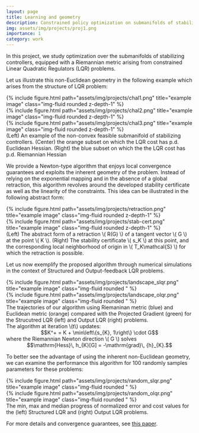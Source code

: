 ```yaml
---
layout: page
title: Learning and geometry
description: Constrained policy optimization on submanifolds of stabilizing controllers 
img: assets/img/projects/proj1.png
importance: 1
category: work
---
```


In this project, we study optimization over the submanifolds of stabilizing 
controllers, equipped with a Riemannian metric arising from constrained Linear 
Quadratic Regulators (LQR) problems. 

Let us illustrate this non-Euclidean geometry in the following example which arises 
from the structure of LQR problem:


<div class="row">
    <div class="col-sm mt-3 mt-md-0">
        {% include figure.html path="assets/img/projects/chal1.png" title="example image" class="img-fluid rounded z-depth-1" %}
    </div>
    <div class="col-sm mt-3 mt-md-0">
        {% include figure.html path="assets/img/projects/chal2.png" title="example image" class="img-fluid rounded z-depth-1" %}
    </div>
    <div class="col-sm mt-3 mt-md-0">
        {% include figure.html path="assets/img/projects/chal3.png" title="example image" class="img-fluid rounded z-depth-1" %}
    </div>
</div>
<div class="caption">
    (Left) An example of the non-convex feasible submanifold of stabilizing controllers. 
    (Center) the orange subset on which the LQR cost has p.d. Euclidean Hessian. 
    (Right) the blue subset on which the the LQR cost has p.d. Riemannian Hessian
</div>



We provide a Newton-type algorithm that enjoys local convergence guarantees and 
exploits the inherent geometry of the problem. Instead of relying on the exponential 
mapping and in the absence of a global retraction, this algorithm revolves around the 
developed stability certificate as well as the linearity of the constraints. 
This idea can be illustrated in the following abstract form: 

<div class="row">
    <div class="col-sm mt-3 mt-md-0">
        {% include figure.html path="assets/img/projects/retraction.png" title="example image" class="img-fluid rounded z-depth-1" %}
    </div>
    <div class="col-sm mt-3 mt-md-0">
        {% include figure.html path="assets/img/projects/stab-cert.png" title="example image" class="img-fluid rounded z-depth-1" %}
    </div>
</div>
<div class="caption">
    (Left) The abstract form of a retraction \( R(G) \) of a 
    tangent vector \( G \) at the point \( K \).
    (Right) The stability certificate \( s_K \) at this point, 
    and the corresponding local neighborhood of origin in \( T_K\mathcal{S} \) 
    for which the retraction is possible.  
</div>


Let us now exemplify the proposed algorithm through numerical simulations in the context of Structured
and Output-feedback LQR problems.



<div class="row">
    <div class="col-sm mt-3 mt-md-0">
        {% include figure.html path="assets/img/projects/landscape_slqr.png" title="example image" class="img-fluid rounded " %}
    </div>
    <div class="col-sm mt-3 mt-md-0">
        {% include figure.html path="assets/img/projects/landscape_olqr.png" title="example image" class="img-fluid rounded " %}
    </div>
</div>
<div class="caption">
    The trajectories of our algorithm using Riemaninan metric (blue) and 
    Euclidean metric (orange) compared with the Projected Gradient (green)
    for the Strucutred LQR (left) and Output LQR (right) problems.
</div>

<div>
The algorithm at iteration \(t\) updates:
</div>
<div style="text-align:center">
$$K^+ = K + \min\left\{s_{K}, 1\right\} \cdot G$$
</div>
<div>
where the Riemannian Newton direction \( G \) solves
</div>
<div style="text-align:center">
$$\mathrm{Hess}\, h_{K}[G] = -\mathrm{grad}\, {h}_{K}.$$
</div>

To better see the advantage of using the inherent non-Euclidean geometry, 
we can examine the performance this algorithm for 100 randomly samples parameters
for these problems:


<div class="row">
    <div class="col-sm mt-3 mt-md-0">
        {% include figure.html path="assets/img/projects/random_slqr.png" title="example image" class="img-fluid rounded " %}
    </div>
    <div class="col-sm mt-3 mt-md-0">
        {% include figure.html path="assets/img/projects/random_olqr.png" title="example image" class="img-fluid rounded " %}
    </div>
</div>
<div class="caption">
    The min, max and median progress of normalized error and cost values  for the
    (left) Structured LQR and (right) Output LQR problems.
</div>



For more details and convergence guarantees, see <a href="https://arxiv.org/pdf/2201.11157.pdf" target="_blank">this paper</a>.

